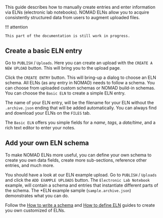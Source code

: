 This guide describes how to manually create entries and enter information
via ELNs (electronic lab notebooks). NOMAD ELNs allow you to acquire
consistently structured data from users to augment uploaded files.

!!! attention

    This part of the documentation is still work in progress.

## Create a basic ELN entry

Go to `PUBLISH` / `Uploads`. Here you can create an upload with the `CREATE A NEW UPLOAD`
button. This will bring you to the upload page.

Click the `CREATE ENTRY` button. This will bring-up a dialog to choose an ELN schema.
All ELNs (as any entry in NOMAD) needs to follow a schema. You can choose from uploaded
custom schemas or NOMAD build-in schemas. You can choose the `Basic ELN` to create a
simple ELN entry.

The name of your ELN entry, will be the filename for your ELN without the `.archive.json`
ending that will be added automatically. You can always find and download your ELNs
on the `FILES` tab.

The `Basic ELN` offers you simple fields for a *name*, *tags*, a *date/time*, and a rich text
editor to enter your notes.

## Add your own ELN schema

To make NOMAD ELNs more useful, you can define your own schema to create you own data
fields, create more sub-sections, reference other entries, and much more.

You should have a look at our ELN example upload. Go to `PUBLISH` / `Uploads` and
click the `ADD EXAMPLE UPLOADS` button. The `Electronic Lab Notebook` example, will
contain a schema and entries that instantiate different parts of the schema.
The *ELN example sample (`sample.archive.json`) demonstrates what you can do.

Follow the [How to write a schema](../schemas/basics.md) and [How to define ELN](../schemas/elns.md)
guides to create you own customized of ELNs.
